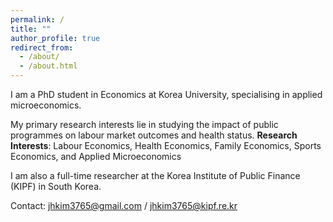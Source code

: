 ```yaml
---
permalink: /
title: ""
author_profile: true
redirect_from: 
  - /about/
  - /about.html
---
```


I am a PhD student in Economics at Korea University, specialising in applied microeconomics.

My primary research interests lie in studying the impact of public programmes on labour market outcomes and health status.
**Research Interests**: Labour Economics, Health Economics, Family Economics, Sports Economics, and Applied Microeconomics

I am also a full-time researcher at the Korea Institute of Public Finance (KIPF) in South Korea. 

Contact: jhkim3765@gmail.com / jhkim3765@kipf.re.kr
